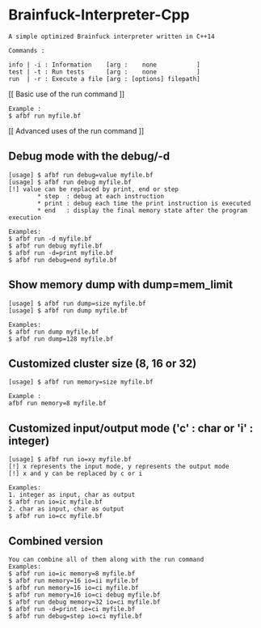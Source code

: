 # Brainfuck-Interpreter-Cpp
```
A simple optimized Brainfuck interpreter written in C++14

Commands :

info | -i : Information    [arg :    none           ]
test | -t : Run tests      [arg :    none           ]
run  | -r : Execute a file [arg : [options] filepath]
```
[[ Basic use of the run command ]]
```
Example :
$ afbf run myfile.bf
```
[[ Advanced uses of the run command ]]

## Debug mode with the debug/-d
```
[usage] $ afbf run debug=value myfile.bf
[usage] $ afbf run debug myfile.bf
[!] value can be replaced by print, end or step
        * step  : debug at each instruction
        * print : debug each time the print instruction is executed
        * end   : display the final memory state after the program execution

Examples:
$ afbf run -d myfile.bf
$ afbf run debug myfile.bf
$ afbf run -d=print myfile.bf
$ afbf run debug=end myfile.bf
```

## Show memory dump with dump=mem_limit
```
[usage] $ afbf run dump=size myfile.bf
[usage] $ afbf run dump myfile.bf

Examples:
$ afbf run dump myfile.bf
$ afbf run dump=128 myfile.bf
```

## Customized cluster size (8, 16 or 32)
```
[usage] $ afbf run memory=size myfile.bf

Example :
afbf run memory=8 myfile.bf
```
## Customized input/output mode ('c' : char or 'i' : integer)
```
[usage] $ afbf run io=xy myfile.bf
[!] x represents the input mode, y represents the output mode
[!] x and y can be replaced by c or i

Examples:
1. integer as input, char as output
$ afbf run io=ic myfile.bf
2. char as input, char as output
$ afbf run io=cc myfile.bf
```
## Combined version
```
You can combine all of them along with the run command
Examples:
$ afbf run io=ic memory=8 myfile.bf
$ afbf run memory=16 io=ii myfile.bf
$ afbf run memory=16 io=ci myfile.bf
$ afbf run memory=16 io=ci debug myfile.bf
$ afbf run debug memory=32 io=ci myfile.bf
$ afbf run -d=print io=ci myfile.bf
$ afbf run debug=step io=ci myfile.bf
```
